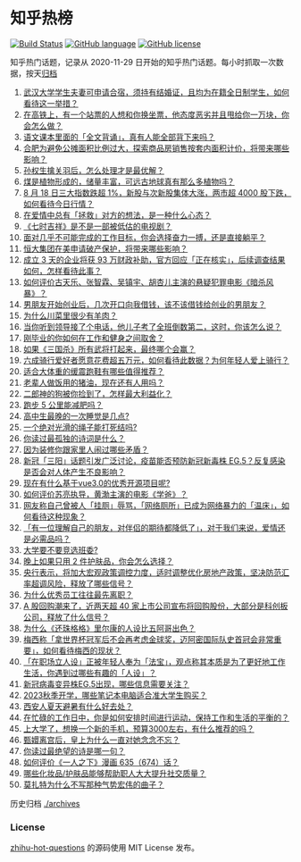 # 知乎热榜
[![Build Status](https://github.com/ToWeLong/zhihu-hot-questions/workflows/CI/badge.svg)](https://github.com/ToWeLong/zhihu-hot-questions/actions)
[![GitHub language](https://img.shields.io/badge/language-golang-orange.svg)](https://golang.org/)
[![GitHub license](https://img.shields.io/github/license/ToWeLong/zhihu-hot-questions)](https://github.com/ToWeLong/zhihu-hot-questions/blob/main/LICENSE)

知乎热门话题，记录从 2020-11-29 日开始的知乎热门话题。每小时抓取一次数据，按天[归档](./archives)

<!-- BEGIN -->

1. [武汉大学学生夫妻可申请合宿，须持有结婚证，且均为在籍全日制学生，如何看待这一举措？](https://www.zhihu.com/question/617826193)
1. [在高铁上，有一个站票的人想和你换坐票，他态度恶劣并且甩给你一万块，你会怎么做？](https://www.zhihu.com/question/614595863)
1. [语文课本里面的「全文背诵」，真有人能全部背下来吗？](https://www.zhihu.com/question/617183261)
1. [合肥为避免公摊面积比例过大，探索商品房销售按套内面积计价，将带来哪些影响？](https://www.zhihu.com/question/614578462)
1. [孙权生擒关羽后，怎么处理才是最优解？](https://www.zhihu.com/question/600728140)
1. [煤是植物形成的，储量丰富，可远古地球真有那么多植物吗？](https://www.zhihu.com/question/617507696)
1. [8 月 18 日三大指数跌超 1%，新股与次新股集体大涨，两市超 4000 股下跌，如何看待今日行情？](https://www.zhihu.com/question/617909159)
1. [在爱情中总有「拯救」对方的想法，是一种什么心态？](https://www.zhihu.com/question/617119289)
1. [《七时吉祥》是不是一部被低估的电视剧？](https://www.zhihu.com/question/617334628)
1. [面对几乎不可能完成的工作目标，你会选择奋力一搏，还是直接躺平？](https://www.zhihu.com/question/617743541)
1. [恒大集团在美申请破产保护，将带来哪些影响？](https://www.zhihu.com/question/617897497)
1. [成立 3 天的企业将获 93 万财政补助，官方回应「正在核实」，后续调查结果如何，怎样看待此事？](https://www.zhihu.com/question/617576375)
1. [如何评价古天乐、张智霖、吴镇宇、胡杏儿主演的悬疑犯罪电影《暗杀风暴》？](https://www.zhihu.com/question/601063054)
1. [男朋友开始创业后，几次开口向我借钱，该不该借钱给创业的男朋友？](https://www.zhihu.com/question/617203205)
1. [为什么川菜里很少有羊肉？](https://www.zhihu.com/question/609235869)
1. [当你听到领导接了个电话，他儿子考了全班倒数第二，这时，你该怎么说？](https://www.zhihu.com/question/617182563)
1. [刚毕业的你如何在工作和健身之间取舍？](https://www.zhihu.com/question/616958904)
1. [如果《三国杀》所有武将打起来，最终哪个会赢？](https://www.zhihu.com/question/614584664)
1. [六成骑行爱好者愿意花费超五万元，如何看待此数据？为何年轻人爱上骑行？](https://www.zhihu.com/question/617545174)
1. [适合大体重的缓震跑鞋有哪些值得推荐？](https://www.zhihu.com/question/613051858)
1. [老辈人做饭用的猪油，现在还有人用吗？](https://www.zhihu.com/question/617386096)
1. [二郎神的狗被你捡到了，怎样最大利益化？](https://www.zhihu.com/question/616846112)
1. [跑步 5 公里能减肥吗？](https://www.zhihu.com/question/617549633)
1. [高中生最晚的一次睡觉是几点?](https://www.zhihu.com/question/617324817)
1. [一个绝对光滑的绳子能打死结吗?](https://www.zhihu.com/question/617493691)
1. [你读过最孤独的诗词是什么？](https://www.zhihu.com/question/617920706)
1. [因为装修你跟家里人闹过哪些矛盾？](https://www.zhihu.com/question/617784254)
1. [新冠「三阳」话题引发广泛讨论，疫苗能否预防新冠新毒株 EG.5？反复感染是否会对人体产生不良影响？](https://www.zhihu.com/question/617765496)
1. [现在有什么基于vue3.0的优秀开源项目呢?](https://www.zhihu.com/question/440658257)
1. [如何评价苏亮执导，黄渤主演的电影《学爸》？](https://www.zhihu.com/question/542172512)
1. [网友称自己曾被人「挂厕」辱骂，「网络厕所」已成为网络暴力的「温床」，如何看待这种现象？](https://www.zhihu.com/question/617537257)
1. [「有一位理解自己的朋友，对伴侣的期待都降低了」，对于我们来说，爱情还是必需品吗？](https://www.zhihu.com/question/617120496)
1. [大学要不要竞选班委?](https://www.zhihu.com/question/617831972)
1. [晚上如果只用 2 件护肤品，你会怎么选择？](https://www.zhihu.com/question/614324521)
1. [央行表示，将加大宏观政策调控力度，适时调整优化房地产政策，坚决防范汇率超调风险，释放了哪些信号？](https://www.zhihu.com/question/617783248)
1. [为什么优秀员工往往最先离职？](https://www.zhihu.com/question/385026167)
1. [A 股回购潮来了，近两天超 40 家上市公司宣布将回购股份，大部分是科创板公司，释放了什么信号？](https://www.zhihu.com/question/617905154)
1. [为什么《还珠格格》里尔康的人设比五阿哥出色？](https://www.zhihu.com/question/22799006)
1. [梅西称「拿世界杯冠军后不会再考虑金球奖，迈阿密国际队史首冠会非常重要」，如何看待梅西的现状？](https://www.zhihu.com/question/617907791)
1. [「在职场立人设」正被年轻人奉为「法宝」，观点称其本质是为了更好地工作生活，你遇到过哪些有趣的「人设」？](https://www.zhihu.com/question/617741000)
1. [新冠病毒变异株EG.5出现，哪些信息需要关注？](https://www.zhihu.com/question/617087806)
1. [2023秋季开学，哪些笔记本电脑适合准大学生购买？](https://www.zhihu.com/question/616021834)
1. [西安人夏天避暑有什么好去处？](https://www.zhihu.com/question/612507771)
1. [在忙碌的工作日中，你是如何安排时间进行运动，保持工作和生活的平衡的？](https://www.zhihu.com/question/617520589)
1. [上大学了，想换一个新的手机，预算3000左右，有什么推荐的吗？](https://www.zhihu.com/question/617834912)
1. [甄嬛离宫后，皇上为什么一直对她念念不忘？](https://www.zhihu.com/question/607796558)
1. [你读过最绝望的诗是哪一句？](https://www.zhihu.com/question/617762529)
1. [如何评价《一人之下》漫画 635（674）话？](https://www.zhihu.com/question/617872653)
1. [哪些化妆品/护肤品能够帮助职人大大提升社交质量？](https://www.zhihu.com/question/616452592)
1. [莫扎特为什么不写那种气势宏伟的曲子？](https://www.zhihu.com/question/617575710)

<!-- END -->

历史归档 [./archives](./archives)


### License
[zhihu-hot-questions](https://github.com/towelong/zhihu-hot-questions) 的源码使用 MIT License 发布。